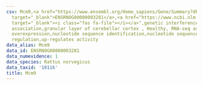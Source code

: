 ```yaml
---
csv: Mcm9,<a href="https://www.ensembl.org/Homo_sapiens/Gene/Summary?db=core;g=ENSRNOG00000003281"
  target="_blank">ENSRNOG00000003281</a>,<a href="https://www.ncbi.nlm.nih.gov/pubmed/30467350"
  target="_blank"><i class="fas fa-file"></i></a>",genetic interference,functional
  association,granular layer of cerebellar cortex , Healthy, RNA-seq assay, hsf-1
  overexpression,nucleotide sequence identification,nucleotide sequence identification,transcriptional
  regulation,up-regulates activity
data_alias: Mcm9
data_id: ENSRNOG00000003281
data_numevidence: 1
data_species: Rattus norvegicus
data_taxid: '10116'
title: Mcm9
---
```

